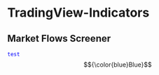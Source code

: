 # TradingView-Indicators
## Market Flows Screener
<code style="color:blue">test</code>
$${\color{blue}Blue}$$
